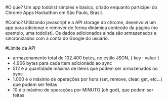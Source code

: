 #O que?
Um app todolist simples e básico, criado enquanto participei do Chrome Apps Hackathon em São Paulo, Brasil.

#Como?
Utilizando javascript e a API storage do chrome, desenvolvi um app para adicionar e remover de forma dinâmica conteúdo da página (no exemplo, uma todolist).
Os dados adicionados ainda são armazenados e sincronizados com a conta do Google do usuário.

#Limite da API
- armazenamento total de 102.400 bytes, no estilo JSON, { key : value }
- 4.906 bytes para cada item adicionado ao sync
- 512 é a quantidade máxima de items que podem ser armazenados no sync 
- 1.000 é o máximo de operações por hora (set, remove, clear, get, etc...) que podem ser feitas
- 10 é o máximo de operações por MINUTO (oh god), que podem ser feitas
